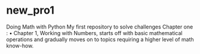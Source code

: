 # new_pro1
Doing Math with Python
My first repository to solve challenges 
Chapter one :
 •	 Chapter 1, Working with Numbers, starts off with basic mathematical
operations and gradually moves on to topics requiring a higher level of
math know-how.
